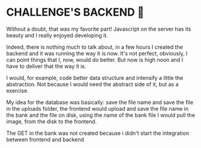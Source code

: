 # CHALLENGE'S BACKEND :milky_way:

Without a doubt, that was my favorite part! Javascript on the server has its beauty and I really enjoyed developing it.

Indeed, there is nothing much to talk about, in a few hours I created the backend and it was running the way it is now. It's not perfect, obviously, I can point things that I, now, would do better. But now is high noon and I have to deliver that the way it is.

I would, for example, code better data structure and intensify a little the abstraction. Not because I would need the abstract side of it, but as a exercise.

My idea for the database was basically: save the file name and save the file in the uploads folder, the frontend would upload and save the file name in the bank and the file on disk, using the name of the bank file I would pull the image, from the disk to the frontend.

The GET in the bank was not created because i didn't start the integration between frontend and backend
